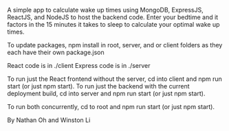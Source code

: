 A simple app to calculate wake up times using MongoDB, ExpressJS, ReactJS, and NodeJS to host the backend code. Enter your bedtime and it factors in the 15 minutes it takes to sleep to calculate your optimal wake up times.

To update packages, npm install in root, server, and or client folders as they each
have their own package.json

React code is in ./client
Express code is in ./server

To run just the React frontend without the server, cd into client and npm run start (or just npm start).
To run just the backend with the current deployment build, cd into server and npm run start (or just npm start).

To run both concurrently, cd to root and npm run start (or just npm start).

By Nathan Oh and Winston Li

